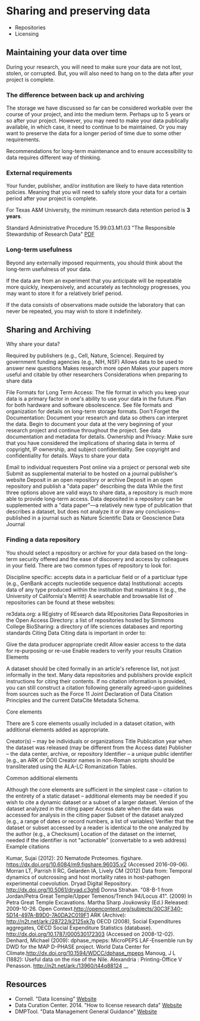 # Sharing and preserving data
- Repositories
- Licensing

## Maintaining your data over time
During your research, you will need to make sure your data are not lost, stolen, or corrupted. But, you will also need to hang on to the data after your project is complete.

### The difference between back up and archiving
The storage we have discussed so far can be considered workable over the course of your project, and into the medium term. Perhaps up to 5 years or so after your project. However, you may need to make your data publically available, in which case, it need to continue to be maintained. Or you may want to preserve the data for a longer period of time due to some other requirements. 

Recommendations for long-term maintenance and to ensure accessibility to data requires different way of thinking. 

### External requirements
Your funder, publisher, and/or institution are likely to have data retention policies. Meaning that you will need to safely store your data for a certain period after your project is complete. 

For Texas A&M University, the minimum research data retention period is **3 years**. 

Standard Administrative Procedure 15.99.03.M1.03 "The Responsible Stewardship of Research Data" [PDF](http://rules-saps.tamu.edu/PDFs/15.99.03.M1.03.pdf)

### Long-term usefulness
Beyond any externally imposed requirments, you should think about the long-term usefulness of your data. 

If the data are from an experiment that you anticipate will be repeatable more quickly, inexpensively, and accurately as technology progresses, you may want to store it for a relatively brief period. 

If the data consists of observations made outside the laboratory that can never be repeated, you may wish to store it indefinitely.


## Sharing and Archiving
Why share your data?

Required by publishers (e.g., Cell, Nature, Science).
Required by government funding agencies (e.g., NIH, NSF)
Allows data to be used to answer new questions
Makes research more open
Makes your papers more useful and citable by other researchers
Considerations when preparing to share data

File Formats for Long Term Access: The file format in which you keep your data is a primary factor in one's ability to use your data in the future. Plan for both hardware and software obsolescence. See file formats and organization for details on long-term storage formats.
Don't Forget the Documentation: Document your research and data so others can interpret the data. Begin to document your data at the very beginning of your research project and continue throughout the project. See data documentation and metadata for details.
Ownership and Privacy: Make sure that you have considered the implications of sharing data in terms of copyright, IP ownership, and subject confidentiality. See copyright and confidentiality for details.
Ways to share your data

Email to individual requesters
Post online via a project or personal web site
Submit as supplemental material to be hosted on a journal publisher's website
Deposit in an open repository or archive
Deposit in an open repository and publish a "data paper" describing the data
While the first three options above are valid ways to share data, a repository is much more able to provide long-term access. Data deposited in a repository can be supplemented with a "data paper"—a relatively new type of publication that describes a dataset, but does not analyze it or draw any conclusions—published in a journal such as Nature Scientific Data or Geoscience Data Journal

### Finding a data repository

You should select a repository or archive for your data based on the long-term security offered and the ease of discovery and access by colleagues in your field. There are two common types of repository to look for:

Discipline specific: accepts data in a particluar field or of a particluar type (e.g., GenBank accepts nucleotide sequence data)
Institutional: accepts data of any type produced within the institution that maintains it (e.g., the University of California's Merritt)
A searchable and browsable list of repositories can be found at these websites:

re3data.org: a REgistry of REsearch data REpositories
Data Repositories in the Open Access Directory: a list of repositories hosted by Simmons College
BioSharing: a directory of life sciences databases and reporting standards
Citing Data
Citing data is important in order to:

Give the data producer appropriate credit
Allow easier access to the data for re-purposing or re-use
Enable readers to verify your results
Citation Elements

A dataset should be cited formally in an article's reference list, not just informally in the text. Many data repositories and publishers provide explicit instructions for citing their contents. If no citation information is provided, you can still construct a citation following generally agreed-upon guidelines from sources such as the Force 11 Joint Declaration of Data Citation Principles and the current DataCite Metadata Schema.

Core elements

There are 5 core elements usually included in a dataset citation, with additional elements added as appropriate.

Creator(s) – may be individuals or organizations
Title
Publication year when the dataset was released (may be different from the Access date)
Publisher – the data center, archive, or repository
Identifier – a unique public identifier (e.g., an ARK or DOI)
Creator names in non-Roman scripts should be transliterated using the ALA-LC Romanization Tables.

Common additional elements

Although the core elements are sufficient in the simplest case – citation to the entirety of a static dataset – additional elements may be needed if you wish to cite a dynamic dataset or a subset of a larger dataset. 
Version of the dataset analyzed in the citing paper
Access date when the data was accessed for analysis in the citing paper
Subset of the dataset analyzed (e.g., a range of dates or record numbers, a list of variables)
Verifier that the dataset or subset accessed by a reader is identical to the one analyzed by the author (e.g., a Checksum)
Location of the dataset on the internet, needed if the identifier is not "actionable" (convertable to a web address)
Example citations

Kumar, Sujai (2012): 20 Nematode Proteomes. figshare. https://dx.doi.org/10.6084/m9.figshare.96035.v2 (Accessed 2016-09-06).
Morran LT, Parrish II RC, Gelarden IA, Lively CM (2012) Data from: Temporal dynamics of outcrossing and host mortality rates in host-pathogen experimental coevolution. Dryad Digital Repository. http://dx.doi.org/10.5061/dryad.c3gh6
Donna Strahan. "08-B-1 from Jordan/Petra Great Temple/Upper Temenos/Trench 94/Locus 41". (2009) In Petra Great Temple Excavations. Martha Sharp Joukowsky (Ed.) Released: 2009-10-26. Open Context.http://opencontext.org/subjects/30C3F340-5D14-497A-B9D0-7A0DA2C019F1 ARK (Archive): http://n2t.net/ark:/28722/k2125xk7p
OECD (2008), Social Expenditures aggregates, OECD Social Expenditure Statistics (database). http://dx.doi.org/10.1787/000530172303 (Accessed on 2008-12-02).
Denhard, Michael (2009): dphase_mpeps: MicroPEPS LAF-Ensemble run by DWD for the MAP D-PHASE project. World Data Center for Climate.http://dx.doi.org/10.1594/WDCC/dphase_mpeps
Manoug, J L (1882): Useful data on the rise of the Nile. Alexandria : Printing-Office V Penasson. http://n2t.net/ark:/13960/t44q88124
__



## Resources
- Cornell. "Data licensing" [Website](https://data.research.cornell.edu/content/intellectual-property#data-licensing)
- Data Curation Center. 2014. "How to license research data" [Website](http://www.dcc.ac.uk/resources/how-guides/license-research-data)
- DMPTool. "Data Management General Guidance" [Website](https://dmptool.org/dm_guidance)

